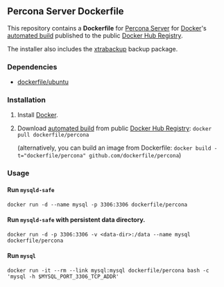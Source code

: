 ## Percona Server Dockerfile


This repository contains a **Dockerfile** for [Percona Server](http://www.percona.com/software/percona-server) for [Docker](https://www.docker.com/)'s [automated build](https://registry.hub.docker.com/u/dockerfile/percona/) published to the public [Docker Hub Registry](https://registry.hub.docker.com/).

The installer also includes the [xtrabackup](http://www.percona.com/software/percona-xtrabackup) backup package.


### Dependencies

* [dockerfile/ubuntu](http://dockerfile.github.io/#/ubuntu)


### Installation

1. Install [Docker](https://www.docker.com/).

2. Download [automated build](https://registry.hub.docker.com/u/dockerfile/percona/) from public [Docker Hub Registry](https://registry.hub.docker.com/): `docker pull dockerfile/percona`

   (alternatively, you can build an image from Dockerfile: `docker build -t="dockerfile/percona" github.com/dockerfile/percona`)


### Usage

#### Run `mysqld-safe`

    docker run -d --name mysql -p 3306:3306 dockerfile/percona

#### Run `mysqld-safe` with persistent data directory.

    docker run -d -p 3306:3306 -v <data-dir>:/data --name mysql dockerfile/percona

#### Run `mysql`

    docker run -it --rm --link mysql:mysql dockerfile/percona bash -c 'mysql -h $MYSQL_PORT_3306_TCP_ADDR'
